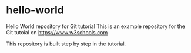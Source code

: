 
# hello-world
Hello World repository for Git tutorial
This is an example repository for the Git tutoial on https://www.w3schools.com

This repository is built step by step in the tutorial. 